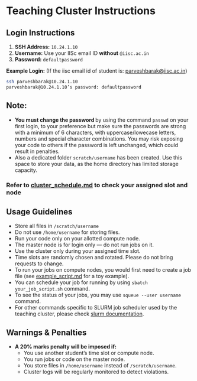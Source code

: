 # Teaching Cluster Instructions

## Login Instructions
1. **SSH Address:** `10.24.1.10`
2. **Username:** Use your IISc email ID **without** `@iisc.ac.in`
3. **Password:** `defaultpassword`

**Example Login:** 
(If the iisc email id of student is: parveshbarak@iisc.ac.in)
```bash
ssh parveshbarak@10.24.1.10
parveshbarak@10.24.1.10’s password: defaultpassword
```

## Note:
- <b>You must change the password  </b> by using the command `passwd` on your first login, to your preference but make sure the passwords are strong with a minimum of 6 characters, with uppercase/lowecase letters, numbers and special character combinations. You may risk exposing your code to others if the password is left unchanged, which could result in penalties.
- Also a dedicated folder `scratch/username` has been created. Use this space to store your data, as the home directory has limited storage capacity.

### Refer to [cluster_schedule.md](cluster_schedule.md) to check your assigned slot and node

## Usage Guidelines
- Store all files in `/scratch/username`
- Do not use `/home/username` for storing files.
- Run your code only on your allotted compute node.
- The master node is for login only — do not run jobs on it.
- Use the cluster only during your assigned time slot.
- Time slots are randomly chosen and rotated. Please do not bring requests to change.
- To run your jobs on compute nodes, you would first need to create a job file (see [example_script.md](example_script.sh) for a toy example).
- You can schedule your job for running by using `sbatch your_job_script.sh` command.
- To see the status of your jobs, you may use `squeue --user username` command.
- For other commands specific to SLURM job scheduler used by the teaching cluster, please check [slurm documentation](https://slurm.schedmd.com/overview.html).

## Warnings & Penalties
- **A 20% marks penalty will be imposed if:**
    - You use another student’s time slot or compute node.
    - You run jobs or code on the master node.
    - You store files in `/home/username` instead of `/scratch/username`.
    - Cluster logs will be regularly monitored to detect violations.
